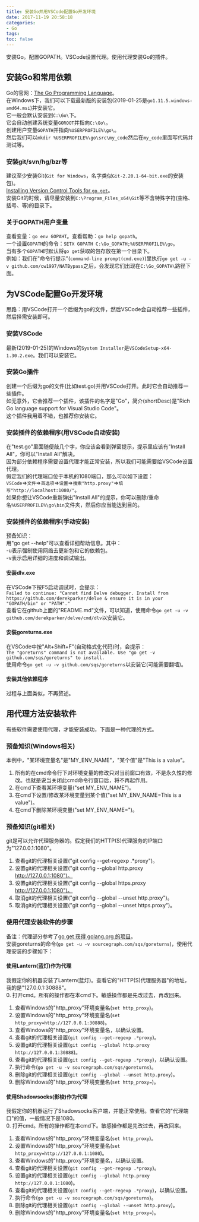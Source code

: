 ```yaml
---
title: 安装Go并用VSCode配置Go开发环境
date: 2017-11-19 20:58:18
categories:
- Go
tags:
toc: false
---
```

安装Go。配置GOPATH。VSCode设置代理。使用代理安装Go的插件。  
<!-- more -->

## 安装Go和常用依赖
Go的官网：[The Go Programming Language](https://golang.org/)。  
在Windows下，我们可以下载最新版的安装包(2019-01-25是`go1.11.5.windows-amd64.msi`)并安装它。  
它一般会默认安装到`C:\Go\`下。  
它会自动创建系统变量`GOROOT`并指向`C:\Go\`。  
创建用户变量`GOPATH`并指向`%USERPROFILE%\go\`。  
然后我们可以`mkdir %USERPROFILE%\go\src\my_code`然后在`my_code`里面写代码并测试等。  

### 安装git/svn/hg/bzr等
建议至少安装Git(`Git for Windows`，名字类似`Git-2.20.1-64-bit.exe`的安装包)。  
[Installing Version Control Tools for `go get`](https://golang.org/s/gogetcmd)。  
安装Git的时候，请尽量安装到`C:\Program_Files_x64\Git`等不含特殊字符(空格、括号、等)的目录下。  

### 关于GOPATH用户变量
查看变量：`go env GOPAHT`。查看帮助：`go help gopath`。  
一个设置`GOPATH`的命令：`SETX GOPATH C:\Go_GOPATH;%USERPROFILE%\go`。  
当有多个`GOPATH`时默认将`go get`获取的包存放在第一个目录下。  
例如：我们在"命令行提示"(`command-line prompt(cmd.exe)`)里执行`go get -u -v github.com/cw1997/NATBypass`之后，会发现它们出现在`C:\Go_GOPATH\`路径下面。  

## 为VSCode配置Go开发环境  
思路：用VSCode打开一个后缀为go的文件，然后VSCode会自动推荐一些插件，然后择需安装即可。  

### 安装VSCode
最新(2019-01-25)的Windows的`System Installer`是`VSCodeSetup-x64-1.30.2.exe`。我们可以安装它。  

### 安装Go插件  
创建一个后缀为go的文件(比如test.go)并用VSCode打开。此时它会自动推荐一些插件。  
如无意外，它会推荐一个插件，该插件的名字是"Go"，简介(shortDesc)是"Rich Go language support for Visual Studio Code"。  
这个插件我用着不错，也推荐你安装它。  

### 安装插件的依赖程序(用VSCode自动安装)
在"test.go"里面随便敲几个字，你应该会看到弹窗提示，提示里应该有"Install All"，你可以"Install All"解决。  
因为部分依赖程序需要设置代理才能正常安装，所以我们可能需要给VSCode设置代理。  
假定我们的代理端口位于本机的1080端口，那么可以如下设置：  
`VSCode`=>`文件`=>`首选项`=>`设置`=>`搜索"http.proxy"`=>`填写"http://localhost:1080/"`。  
如果你想让VSCode重新弹出"Install All"的提示，你可以删除/重命名`%USERPROFILE%\go\bin`文件夹，然后你应当能达到目的。  

### 安装插件的依赖程序(手动安装)  
预备知识：  
用"go get --help"可以查看详细帮助信息。其中：  
-u表示强制使用网络去更新包和它的依赖包。  
-v表示启用详细的进度和调试输出。  

#### 安装dlv.exe  
在VSCode下按F5启动调试时，会提示：  
`Failed to continue: "Cannot find Delve debugger. Install from https://github.com/derekparker/delve & ensure it is in your "GOPATH/bin" or "PATH"."`  
查看它在github上面的"README.md"文件，可以知道，使用命令`go get -u -v github.com/derekparker/delve/cmd/dlv`以安装它。  

#### 安装goreturns.exe  
在VSCode中按"Alt+Shift+F"(自动格式化代码)时，会提示：  
`The "goreturns" command is not available. Use "go get -v github.com/sqs/goreturns" to install.`  
使用命令`go get -u -v github.com/sqs/goreturns`以安装它(可能需要翻墙)。  

#### 安装其他依赖程序
过程与上面类似，不再赘述。  

## 用代理方法安装软件  
有些软件需要使用代理，才能安装成功，下面是一种代理的方式。  

### 预备知识(Windows相关)  
本例中，"某环境变量名"是"MY_ENV_NAME"，"某个值"是"This is a value"。  
1. 所有的在cmd命令行下对环境变量的修改只对当前窗口有效，不是永久性的修改。也就是说当关闭此cmd命令行窗口后，将不再起作用。  
2. 在cmd下查看某环境变量("set MY_ENV_NAME")。  
3. 在cmd下设置/修改某环境变量到某个值("set MY_ENV_NAME=This is a value")。  
4. 在cmd下删除某环境变量("set MY_ENV_NAME=")。  

### 预备知识(git相关)  
git是可以允许代理服务器的。假定我们的HTTP(S)代理服务的IP端口为"127.0.0.1:1080"。  
1. 查看git的代理相关设置("git config --get-regexp .*proxy")。  
2. 设置git的代理相关设置("git config --global  http.proxy http://127.0.0.1:1080")。  
3. 设置git的代理相关设置("git config --global https.proxy http://127.0.0.1:1080")。  
4. 取消git的代理相关设置("git config --global --unset  http.proxy")。  
5. 取消git的代理相关设置("git config --global --unset https.proxy")。  

### 使用代理安装软件的步骤  
备注：代理部分参考了[go get 获得 golang.org 的项目](https://www.cnblogs.com/ghj1976/p/5087049.html)。  
安装goreturns的命令(`go get -u -v sourcegraph.com/sqs/goreturns`)，使用代理安装的步骤如下：  

#### 使用Lantern(蓝灯)作为代理  
我假定你的机器安装了Lantern(蓝灯)。查看它的"HTTP(S)代理服务器"的地址，我的是"127.0.0.1:30888"。  
0. 打开cmd。所有的操作都在本cmd下。敏感操作都是先改过去，再改回来。  
1. 查看Windows的"http_proxy"环境变量名(`set http_proxy`)。  
2. 设置Windows的"http_proxy"环境变量名(`set http_proxy=http://127.0.0.1:30888`)。  
3. 查看Windows的"http_proxy"环境变量名，以确认设置。  
4. 查看git的代理相关设置(`git config --get-regexp .*proxy`)。  
5. 设置git的代理相关设置(`git config --global http.proxy http://127.0.0.1:30888`)。  
6. 查看git的代理相关设置(`git config --get-regexp .*proxy`)，以确认设置。  
7. 执行命令(`go get -u -v sourcegraph.com/sqs/goreturns`)。  
8.  删除git的代理相关设置(`git config --global --unset http.proxy`)。  
9. 删除Windows的"http_proxy"环境变量名(`set http_proxy=`)。  

#### 使用Shadowsocks(影梭)作为代理  
我假定你的机器运行了Shadowsocks客户端，并能正常使用。查看它的"代理端口"的值，一般情况下是1080。  
0. 打开cmd。所有的操作都在本cmd下。敏感操作都是先改过去，再改回来。  
1. 查看Windows的"http_proxy"环境变量名(`set http_proxy`)。  
2. 设置Windows的"http_proxy"环境变量名(`set http_proxy=http://127.0.0.1:1080`)。  
3. 查看Windows的"http_proxy"环境变量名，以确认设置。  
4. 查看git的代理相关设置(`git config --get-regexp .*proxy`)。  
5. 设置git的代理相关设置(`git config --global http.proxy http://127.0.0.1:1080`)。  
6. 查看git的代理相关设置(`git config --get-regexp .*proxy`)，以确认设置。  
7. 执行命令(`go get -u -v sourcegraph.com/sqs/goreturns`)。  
8.  删除git的代理相关设置(`git config --global --unset http.proxy`)。  
9. 删除Windows的"http_proxy"环境变量名(`set http_proxy=`)。  
